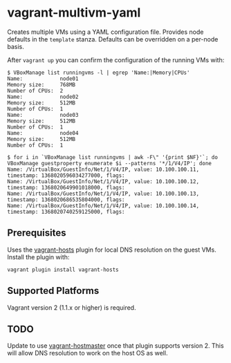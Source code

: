 # vagrant-multivm-yaml

Creates multiple VMs using a YAML configuration file. Provides node defaults in the `template` stanza. Defaults can be overridden on a per-node basis.

After `vagrant up` you can confirm the configuration of the running VMs with:

    $ VBoxManage list runningvms -l | egrep 'Name:|Memory|CPUs'
    Name:            node01
    Memory size:     768MB
    Number of CPUs:  2
    Name:            node02
    Memory size:     512MB
    Number of CPUs:  1
    Name:            node03
    Memory size:     512MB
    Number of CPUs:  1
    Name:            node04
    Memory size:     512MB
    Number of CPUs:  1

    $ for i in `VBoxManage list runningvms | awk -F\" '{print $NF}'`; do VBoxManage guestproperty enumerate $i --patterns '*/1/V4/IP'; done
    Name: /VirtualBox/GuestInfo/Net/1/V4/IP, value: 10.100.100.11, timestamp: 1368020596034277000, flags: 
    Name: /VirtualBox/GuestInfo/Net/1/V4/IP, value: 10.100.100.12, timestamp: 1368020649901018000, flags: 
    Name: /VirtualBox/GuestInfo/Net/1/V4/IP, value: 10.100.100.13, timestamp: 1368020686535804000, flags: 
    Name: /VirtualBox/GuestInfo/Net/1/V4/IP, value: 10.100.100.14, timestamp: 1368020740259125000, flags:

## Prerequisites
Uses the <a href="https://github.com/adrienthebo/vagrant-hosts">vagrant-hosts</a> plugin for local DNS resolution on the guest VMs. Install the plugin with:

    vagrant plugin install vagrant-hosts

## Supported Platforms
Vagrant version 2 (1.1.x or higher) is required.

## TODO
Update to use <a href="https://github.com/mosaicxm/vagrant-hostmaster">vagrant-hostmaster</a> once that plugin supports version 2. This will allow DNS resolution to work on the host OS as well.
